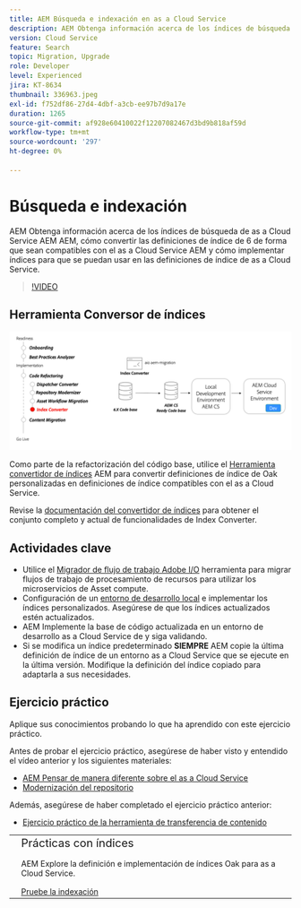 ```yaml
---
title: AEM Búsqueda e indexación en as a Cloud Service
description: AEM Obtenga información acerca de los índices de búsqueda de los as a Cloud Service AEM de, cómo convertir las definiciones de índice de 6 y cómo implementar los índices.
version: Cloud Service
feature: Search
topic: Migration, Upgrade
role: Developer
level: Experienced
jira: KT-8634
thumbnail: 336963.jpeg
exl-id: f752df86-27d4-4dbf-a3cb-ee97b7d9a17e
duration: 1265
source-git-commit: af928e60410022f12207082467d3bd9b818af59d
workflow-type: tm+mt
source-wordcount: '297'
ht-degree: 0%

---
```


# Búsqueda e indexación

AEM Obtenga información acerca de los índices de búsqueda de as a Cloud Service AEM AEM, cómo convertir las definiciones de índice de 6 de forma que sean compatibles con el as a Cloud Service AEM y cómo implementar índices para que se puedan usar en las definiciones de índice de as a Cloud Service.

>[!VIDEO](https://video.tv.adobe.com/v/336963?quality=12&learn=on)

## Herramienta Conversor de índices

![Herramienta Conversor de índices](./assets/index-converter.png)

Como parte de la refactorización del código base, utilice el [Herramienta convertidor de índices](https://github.com/adobe/aio-cli-plugin-aem-cloud-service-migration#command-aio-aem-migrationindex-converter) AEM para convertir definiciones de índice de Oak personalizadas en definiciones de índice compatibles con el as a Cloud Service.

Revise la [documentación del convertidor de índices](https://experienceleague.adobe.com/docs/experience-manager-cloud-service/content/migration-journey/refactoring-tools/index-converter.html) para obtener el conjunto completo y actual de funcionalidades de Index Converter.

## Actividades clave

+ Utilice el [Migrador de flujo de trabajo Adobe I/O](https://github.com/adobe/aio-cli-plugin-aem-cloud-service-migration#command-aio-aem-migrationindex-converter) herramienta para migrar flujos de trabajo de procesamiento de recursos para utilizar los microservicios de Asset compute.
+ Configuración de un [entorno de desarrollo local](https://experienceleague.adobe.com/docs/experience-manager-learn/cloud-service/local-development-environment-set-up/overview.html?lang=es) e implementar los índices personalizados. Asegúrese de que los índices actualizados estén actualizados.
+ AEM Implemente la base de código actualizada en un entorno de desarrollo as a Cloud Service de y siga validando.
+ Si se modifica un índice predeterminado **SIEMPRE** AEM copie la última definición de índice de un entorno as a Cloud Service que se ejecute en la última versión. Modifique la definición del índice copiado para adaptarla a sus necesidades.

## Ejercicio práctico

Aplique sus conocimientos probando lo que ha aprendido con este ejercicio práctico.

Antes de probar el ejercicio práctico, asegúrese de haber visto y entendido el vídeo anterior y los siguientes materiales:

+ [AEM Pensar de manera diferente sobre el as a Cloud Service](./introduction.md)
+ [Modernización del repositorio](./repository-modernization.md)

Además, asegúrese de haber completado el ejercicio práctico anterior:

+ [Ejercicio práctico de la herramienta de transferencia de contenido](./content-migration/content-transfer-tool.md#hands-on-exercise)

<table style="border-width:0">
    <tr>
        <td style="width:150px">
            <a  rel="noreferrer"
                target="_blank"
                href="https://github.com/adobe/aem-cloud-engineering-video-series-exercises/tree/session7-indexes#cloud-acceleration-bootcamp---session-7-search-and-indexing"><img alt="Repositorio de GitHub de ejercicios prácticos" src="./assets/github.png"/>
            </a>        
        </td>
        <td style="width:100%;margin-bottom:1rem;">
            <div style="font-size:1.25rem;font-weight:400;">Prácticas con índices</div>
            <p style="margin:1rem 0">
                AEM Explore la definición e implementación de índices Oak para as a Cloud Service.
            </p>
            <a  rel="noreferrer"
                target="_blank"
                href="https://github.com/adobe/aem-cloud-engineering-video-series-exercises/tree/session7-indexes#cloud-acceleration-bootcamp---session-7-search-and-indexing" class="spectrum-Button spectrum-Button--primary spectrum-Button--sizeM">
                <span class="spectrum-Button-label has-no-wrap has-text-weight-bold">Pruebe la indexación</span>
            </a>
        </td>
    </tr>
</table>
